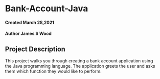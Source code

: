 # Bank-Account-Java

#### Created March 28,2021
#### Author James S Wood

## Project Description

This project walks you through creating a bank account application using the Java programming language. 
The application greets the user and asks them which function they would like to perform.
